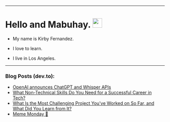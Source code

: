 
<img src="https://komarev.com/ghpvc/?username=kirbygit&style=flat-square&color=blue" alt=""/>

---
<h1>
  Hello and Mabuhay.
  <img src="https://media.giphy.com/media/hvRJCLFzcasrR4ia7z/giphy.gif" width="30px"/>
</h1>

- My name is Kirby Fernandez.

- I love to learn.

- I live in Los Angeles.

---

### Blog Posts (dev.to):
<!-- BLOG-POST-LIST:START -->
- [OpenAI announces ChatGPT and Whisper APIs](https://dev.to/ben/openai-announces-chatgpt-and-whisper-apis-304i)
- [What Non-Technical Skills Do You Need for a Successful Career in Tech?](https://dev.to/codenewbieteam/what-non-technical-skills-do-you-need-for-a-successful-career-in-tech-59md)
- [What Is the Most Challenging Project You&#39;ve Worked on So Far, and What Did You Learn from It?](https://dev.to/codenewbieteam/what-is-the-most-challenging-project-youve-worked-on-so-far-and-what-did-you-learn-from-it-299d)
- [Meme Monday 🦄](https://dev.to/ben/meme-monday-59gk)
<!-- BLOG-POST-LIST:END -->
